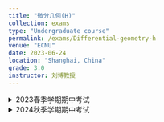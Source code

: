 ```yaml
---
title: "微分几何(H)"
collection: exams
type: "Undergraduate course"
permalink: /exams/Differential-geometry-h
venue: "ECNU"
date: 2023-06-24
location: "Shanghai, China"
grade: 3.0
instructor: 刘博教授
---
```


<details markdown="1">
  <summary> 2023春季学期期中考试</summary> 

**第1题[3分]** 请判断如下陈述是否正确，无需写出理由.
1. 平面与球面的任意开子集之间不存在等距变换.
2. 如果正则曲面每一点的平均曲率的平方恰等于其高斯曲率，则此曲面是球面的一部分
3. 如果曲面上有三条不同的直线交于同一点，则在该点附近曲面是平面.

**第2题[2分]**
请简答下列问题，无需写出理由.
1. 请写出三个非可展直纹曲面.
2. 请写出旋转极小曲面的一个参数表示.

**第3题[5分]**
请写出旋转环面的椭圆点、双曲点、抛物点、脐点、平点与圆点各自组成的集合并计算其第一第二基本形式、高斯曲率、平均曲率、主曲率与主方向.

**第4题[3分]** 设\\(k_1,k_2\\)是曲面在一点\\(P\\)的主曲率，\\(\mathrm{e}_1,\mathrm{e}_2\\)是相应的正交主方向. 设\\(\mathrm{v}\in T_PS\\)是一个单位向量，\\(\mathrm{v}\\)和\\(\mathrm{e}_1\\)的夹角为\\(\theta\\). 记\\(k_n(\theta)\\)为\\(P\\)点沿\\(\mathrm{v}\\)方向的法曲率，请证明\\(P\\)点的平均曲率\\[H=\frac{1}{2\pi}\int_0^{2\pi}k_n(\theta)\ \mathrm{d}\theta.\\]

**第5题[3分]** 请证明球面关于北极的球极投影是保角映射.

**第6题[4分]** 设曲面\\(S:\mathrm{r}(u^1,u^2)\\)有参数变换\\(u^\alpha=u^{\alpha}(\tilde{u}^1,\tilde{u}^2),\alpha=1,2\\)，
记\\(a_i^\alpha=\frac{\partial u^\alpha}{\partial \tilde{u}^i},\tilde{a}^i_\alpha=\frac{\partial \tilde{u}^i}{\partial u^\alpha},1\le\alpha,i\le 2\\)，设\\[R_{\delta\alpha\beta\gamma}=g_{\delta\xi}\left(\frac{\partial \Gamma_{\alpha\beta}^\xi}{\partial u^{\gamma}}-\frac{\partial \Gamma_{\alpha\gamma}^\xi}{\partial u^{\beta}} 
+\Gamma_{\alpha\beta}^\eta\Gamma_{\eta\gamma}^\xi-\Gamma_{\alpha\gamma}^\eta\Gamma_{\eta\beta}^{\xi} \right).\\]
求证：\\(\tilde{R}_{ijkl}=R _{\delta\alpha\beta\gamma}a_i^\delta a_j^\alpha a_k^\beta a_l^\gamma\\).

**第7题[2分]** 设\\(\gamma\\)为一条空间简单闭曲线（除起点与终点重合外不自交），它的曲率\\(\kappa\\)恒不为零. 在\\(\gamma\\)的每个法平面内做一个半径为\\(C\\)的圆，他的圆心位于\\(\gamma\\)上，当圆心在\\(\gamma\\)上走动一周时，这些圆生成了一个曲面\\(M\\). 我们假设\\(M\\)去掉一个零测集是一个正则曲面. 请计算积分\\[\int_M H^2\ \mathrm{d}\sigma\\]的值并给出这个积分可能到达的正下界（用曲线的曲率和挠率表示）.
</details>

<details markdown="1">
  <summary> 2024秋季学期期中考试</summary>

**第1题[10分]** 请判断如下陈述是否正确，无需写出理由.
1. 极小曲面上没有椭圆点.
2. 存在曲面使得其第一第二基本形式为\\(\mathrm{I}=\mathrm{II}=\mathrm{d}u\mathrm{d}u+\mathrm{d}v\mathrm{d}v\\).

**第2题[20分]** 请直接回答下列问题，无需写出理由.
1. 请写出相对曲率为非零常数\\(a<0\\)的平面曲线的参数表示.
2. 如果两个曲面的对应点之间的第一基本形式满足\\(\mathrm{I}_1=\lambda \mathrm{I}_2\\)，其中\\(\lambda>0\\)为正常数. 请问两个曲面的对应点的高斯曲率之间满足什么样的关系？

**第3题[40分]** 对正螺面\\(\mathrm{r}(u,v)=(u\cos v,u\sin v,v)\\)
请计算其第一第二基本形式、高斯曲率、平均曲率、主曲率与主方向并写出其椭圆点、双曲点、抛物点、脐点、平点与圆点各自组成的集合.

**第4题[20分]** 记\\(\mathrm{I}=g_{ij}\mathrm{d}u^i\mathrm{d}u^j\\)为第一基本形式，矩阵\\((g^{ij})={(g_{ij})}^{-1}\\)且\\(\Gamma_{\alpha\beta}^{\gamma}\\)是Christoffel符号. 请证明\\[\frac{\partial g^{ij}}{\partial u^k}=-g^{j\alpha}\Gamma_{\alpha k}^i-g^{i\alpha}\Gamma_{\alpha k}^j.\\]

**第5题[10分]** 若两条空间曲线之间存在一一对应，且第一条曲线的主法线与另一条曲线的副法线重合，我们称第一条曲线为Mannheim曲线. 请证明如果一条曲线是Mannheim曲线，则存在常数\\(\lambda \in\mathbb{R}\\)，使得对曲线的曲率\\(\kappa\\)与挠率\\(\tau\\)，有\\[\kappa=\lambda(\kappa^2+\tau^2).\\]
</details>
